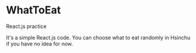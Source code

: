 # WhatToEat

React.js practice

It's a simple React.js code.
You can choose what to eat randomly in Hsinchu if you have no idea for now.
